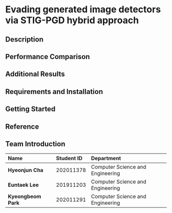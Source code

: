 # Evading generated image detectors via STIG-PGD hybrid approach
## Description
## Performance Comparison
## Additional Results
## Requirements and Installation
## Getting Started
## Reference
## Team Introduction
| Name | Student ID | Department |
| :--- | :--- | :--- |
| **Hyeonjun Cha** | 202011378 | Computer Science and Engineering |
| **Euntaek Lee** | 201911203 | Computer Science and Engineering |
| **Kyeongbeom Park** | 202011291 | Computer Science and Engineering |

